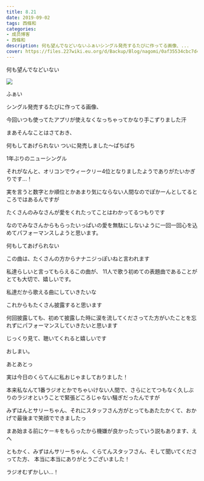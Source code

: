 ```yaml
---
title: 8.21
date: 2019-09-02
tags: 西條和
categories: 
- 成员博客
- 西條和
description: 何も望んでなどいないふぁいシングル発売するたびに作ってる画像、...
cover: https://files.227wiki.eu.org/d/Backup/Blog/nagomi/0af35534cbc7d4ac7b6a06955cfc4.jpg 
---
```






























何も望んでなどいない




























![](https://files.227wiki.eu.org/d/Backup/Blog/nagomi/0af35534cbc7d4ac7b6a06955cfc4.jpg)












ふぁい













シングル発売するたびに作ってる画像、












今回いつも使ってたアプリが使えなくなっちゃってかなり手こずりました汗























まあそんなことはさておき、

何もしてあげられない
ついに発売しました〜ぱちぱち









1年ぶりのニューシングル






それがなんと、オリコンでウィークリー4位となりましたようでありがたいかぎりです…！



















実を言うと数字とか順位とかあまり気にならない人間なのでぽかーんとしてるところではあるんですが





たくさんのみなさんが愛をくれたってことはわかってるつもりです
















なのでみなさんからもらったいっぱいの愛を無駄にしないように一回一回心を込めてパフォーマンスしようと思います。















何もしてあげられない











この曲は、たくさんの方からナナニジっぽいねと言われます













私達らしいと言ってもらえるこの曲が、
11人で歌う初めての表題曲であることがとても大切で、嬉しいです。













私達だから歌える曲にしていきたいな















これからもたくさん披露すると思います














何回披露しても、初めて披露した時に涙を流してくださってた方がいたことを忘れずにパフォーマンスしていきたいと思います











じっくり見て、聴いてくれると嬉しいです




















おしまい。











あとあとっ









実は今日のくらてんに私おじゃましておりました！












本来私なんて1番ラジオとかでちゃいけない人間で、さらにとてつもなく久しぶりのラジオということで緊張どころじゃない騒ぎだったんですが









みずはんとサリーちゃん、それにスタッフさん方がとってもあたたかくて、おかげで最後まで笑顔でできましたっ












まあ始まる前にケーキをもらったから機嫌が良かったっていう説もあります、えへ











ともかく、みずはんサリーちゃん、くらてんスタッフさん、そして聞いてくださってた方、
本当に本当にありがとうございました！













ラジオむずかしい…！


